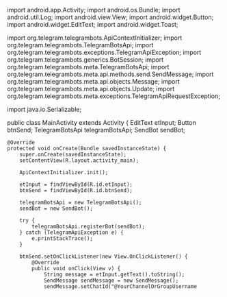 import android.app.Activity;
import android.os.Bundle;
import android.util.Log;
import android.view.View;
import android.widget.Button;
import android.widget.EditText;
import android.widget.Toast;

import org.telegram.telegrambots.ApiContextInitializer;
import org.telegram.telegrambots.TelegramBotsApi;
import org.telegram.telegrambots.exceptions.TelegramApiException;
import org.telegram.telegrambots.generics.BotSession;
import org.telegram.telegrambots.meta.TelegramBotsApi;
import org.telegram.telegrambots.meta.api.methods.send.SendMessage;
import org.telegram.telegrambots.meta.api.objects.Message;
import org.telegram.telegrambots.meta.api.objects.Update;
import org.telegram.telegrambots.meta.exceptions.TelegramApiRequestException;

import java.io.Serializable;

public class MainActivity extends Activity {
    EditText etInput;
    Button btnSend;
    TelegramBotsApi telegramBotsApi;
    SendBot sendBot;

    @Override
    protected void onCreate(Bundle savedInstanceState) {
        super.onCreate(savedInstanceState);
        setContentView(R.layout.activity_main);

        ApiContextInitializer.init();

        etInput = findViewById(R.id.etInput);
        btnSend = findViewById(R.id.btnSend);

        telegramBotsApi = new TelegramBotsApi();
        sendBot = new SendBot();

        try {
            telegramBotsApi.registerBot(sendBot);
        } catch (TelegramApiException e) {
            e.printStackTrace();
        }

        btnSend.setOnClickListener(new View.OnClickListener() {
            @Override
            public void onClick(View v) {
                String message = etInput.getText().toString();
                SendMessage sendMessage = new SendMessage();
                sendMessage.setChatId("@YourChannelOrGroupUsername
                
